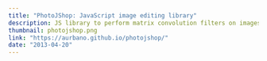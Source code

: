 ```yaml
---
title: "PhotoJShop: JavaScript image editing library"
description: JS library to perform matrix convolution filters on images, with a few standard filters bundled in.
thumbnail: photojshop.png
link: "https://aurbano.github.io/photojshop/"
date: "2013-04-20"
---
```

